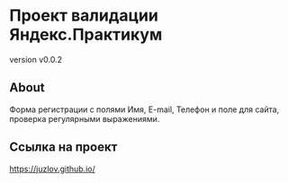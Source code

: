 # Проект валидации Яндекс.Практикум
version v0.0.2
## About
Форма регистрации с полями Имя, E-mail, Телефон и поле для сайта, проверка регулярными выражениями.
## Ссылка на проект
https://juzlov.github.io/